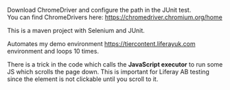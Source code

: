 Download ChromeDriver and configure the path in the JUnit test.  
You can find ChromeDrivers here: https://chromedriver.chromium.org/home

This is a maven project with Selenium and JUnit.

Automates my demo environment https://tiercontent.liferayuk.com environment and loops 10 times.

There is a trick in the code which calls the **JavaScript executor** to run some JS which scrolls the page down. This is important for Liferay AB testing since the element is not clickable until you scroll to it.

